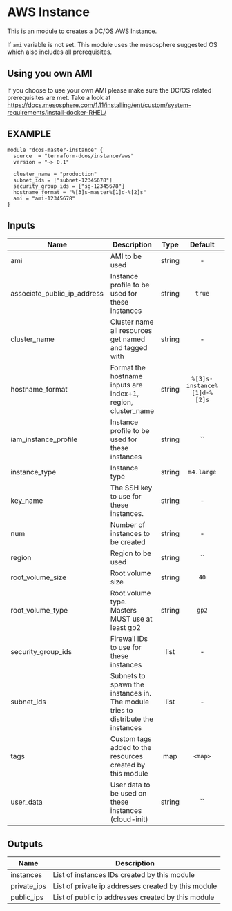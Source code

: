 AWS Instance
============
This is an module to creates a DC/OS AWS Instance.

If `ami` variable is not set. This module uses the mesosphere suggested OS
which also includes all prerequisites.

Using you own AMI
-----------------
If you choose to use your own AMI please make sure the DC/OS related
prerequisites are met. Take a look at https://docs.mesosphere.com/1.11/installing/ent/custom/system-requirements/install-docker-RHEL/

EXAMPLE
-------

```hcl
module "dcos-master-instance" {
  source  = "terraform-dcos/instance/aws"
  version = "~> 0.1"

  cluster_name = "production"
  subnet_ids = ["subnet-12345678"]
  security_group_ids = ["sg-12345678"]
  hostname_format = "%[3]s-master%[1]d-%[2]s"
  ami = "ami-12345678"
}
```


## Inputs

| Name | Description | Type | Default | Required |
|------|-------------|:----:|:-----:|:-----:|
| ami | AMI to be used | string | - | yes |
| associate_public_ip_address | Instance profile to be used for these instances | string | `true` | no |
| cluster_name | Cluster name all resources get named and tagged with | string | - | yes |
| hostname_format | Format the hostname inputs are index+1, region, cluster_name | string | `%[3]s-instance%[1]d-%[2]s` | no |
| iam_instance_profile | Instance profile to be used for these instances | string | `` | no |
| instance_type | Instance type | string | `m4.large` | no |
| key_name | The SSH key to use for these instances. | string | - | yes |
| num | Number of instances to be created | string | - | yes |
| region | Region to be used | string | `` | no |
| root_volume_size | Root volume size | string | `40` | no |
| root_volume_type | Root volume type. Masters MUST use at least gp2 | string | `gp2` | no |
| security_group_ids | Firewall IDs to use for these instances | list | - | yes |
| subnet_ids | Subnets to spawn the instances in. The module tries to distribute the instances | list | - | yes |
| tags | Custom tags added to the resources created by this module | map | `<map>` | no |
| user_data | User data to be used on these instances (cloud-init) | string | `` | no |

## Outputs

| Name | Description |
|------|-------------|
| instances | List of instances IDs created by this module |
| private_ips | List of private ip addresses created by this module |
| public_ips | List of public ip addresses created by this module |

